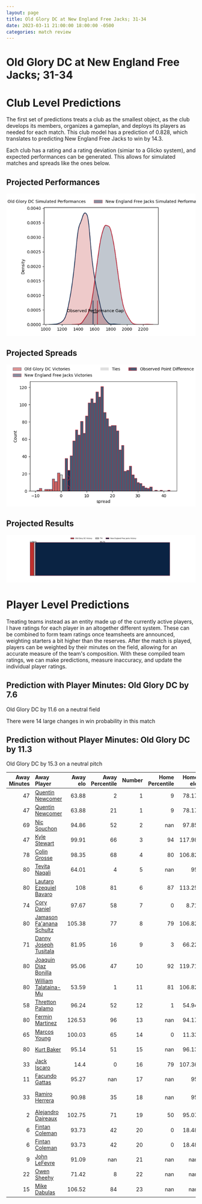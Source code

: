 ```yaml
---  
layout: page  
title: Old Glory DC at New England Free Jacks; 31-34  
date: 2023-03-11 21:00:00 18:00:00 -0500  
categories: match review  
---
```

# Old Glory DC at New England Free Jacks; 31-34

# Club Level Predictions


The first set of predictions treats a club as the smallest object, as the club develops its members, organizes a gameplan, and deploys its players as needed for each match. This club model has a prediction of 0.828, which translates to predicting New England Free Jacks to win by 14.3.

Each club has a rating and a rating deviation (simiar to a Glicko system), and expected performances can be generated. This allows for simulated matches and spreads like the ones below.
## Projected Performances


![Projected Performances](plots/performances_2023-03-11-NewEnglandFreeJacks-OldGloryDC.png)
## Projected Spreads


![Projected Spreads](plots/spreads_2023-03-11-NewEnglandFreeJacks-OldGloryDC.png)
## Projected Results


![Projected Results](plots/resultbar_2023-03-11-NewEnglandFreeJacks-OldGloryDC.png)
# Player Level Predictions


Treating teams instead as an entity made up of the currently active players, I have ratings for each player in an altogether different system. These can be combined to form team ratings once teamsheets are announced, weighting starters a bit higher than the reserves. After the match is played, players can be weighted by their minutes on the field, allowing for an accurate measure of the team's composition. With these compiled team ratings, we can make predictions, measure inaccuracy, and update the individual player ratings.
## Prediction with Player Minutes: Old Glory DC by 7.6


Old Glory DC by 11.6 on a neutral field

There were 14 large changes in win probability in this match
## Prediction without Player Minutes: Old Glory DC by 11.3


Old Glory DC by 15.3 on a neutral pitch



|   Away Minutes | Away Player                                                                    |   Away elo |   Away Percentile |   Number |   Home Percentile |   Home elo | Home Player                                                         |   Home Minutes |
|---------------:|:-------------------------------------------------------------------------------|-----------:|------------------:|---------:|------------------:|-----------:|:--------------------------------------------------------------------|---------------:|
|             47 | [Quentin Newcomer](..//playerfiles//QuentinNewcomer_cleaned.md)                |      63.88 |                 2 |        1 |                 9 |      78.17 | [Kyle Ciquera](..//playerfiles//KyleCiquera_cleaned.md)             |             57 |
|             47 | [Quentin Newcomer](..//playerfiles//QuentinNewcomer_cleaned.md)                |      63.88 |                21 |        1 |                 9 |      78.17 | [Kyle Ciquera](..//playerfiles//KyleCiquera_cleaned.md)             |             57 |
|             69 | [Nic Souchon](..//playerfiles//NicSouchon_cleaned.md)                          |      94.86 |                52 |        2 |               nan |      97.85 | [Andrew Quattrin](..//playerfiles//AndrewQuattrin_cleaned.md)       |             63 |
|             47 | [Kyle Stewart](..//playerfiles//KyleStewart_cleaned.md)                        |      99.91 |                66 |        3 |                94 |     117.98 | [Cole Keith](..//playerfiles//ColeKeith_cleaned.md)                 |             57 |
|             78 | [Colin Grosse](..//playerfiles//ColinGrosse_cleaned.md)                        |      98.35 |                68 |        4 |                80 |     106.82 | [Josh Larsen](..//playerfiles//JoshLarsen_cleaned.md)               |             22 |
|             80 | [Tevita Naqali](..//playerfiles//TevitaNaqali_cleaned.md)                      |      64.01 |                 4 |        5 |               nan |      95    | [Jesse Parete](..//playerfiles//JesseParete_cleaned.md)             |             80 |
|             80 | [Lautaro Ezequiel Bavaro](..//playerfiles//LautaroEzequielBavaro_cleaned.md)   |     108    |                81 |        6 |                87 |     113.25 | [Sam Fischli](..//playerfiles//SamFischli_cleaned.md)               |             54 |
|             74 | [Cory Daniel](..//playerfiles//CoryDaniel_cleaned.md)                          |      97.67 |                58 |        7 |                 0 |       8.71 | [Joe Johnston](..//playerfiles//JoeJohnston_cleaned.md)             |             80 |
|             80 | [Jamason Fa'anana Schultz](..//playerfiles//JamasonFa'ananaSchultz_cleaned.md) |     105.38 |                77 |        8 |                79 |     106.82 | [Wian Conradie](..//playerfiles//WianConradie_cleaned.md)           |             80 |
|             71 | [Danny Joseph Tusitala](..//playerfiles//DannyJosephTusitala_cleaned.md)       |      81.95 |                16 |        9 |                 3 |      66.22 | [John Poland](..//playerfiles//JohnPoland_cleaned.md)               |             80 |
|             80 | [Joaquin Diaz Bonilla](..//playerfiles//JoaquinDiazBonilla_cleaned.md)         |      95.06 |                47 |       10 |                92 |     119.71 | [Jayson Potroz](..//playerfiles//JaysonPotroz_cleaned.md)           |             80 |
|             80 | [William Talataina-Mu](..//playerfiles//WilliamTalataina-Mu_cleaned.md)        |      53.59 |                 1 |       11 |                81 |     106.82 | [Paul Balekana](..//playerfiles//PaulBalekana_cleaned.md)           |             80 |
|             58 | [Thretton Palamo](..//playerfiles//ThrettonPalamo_cleaned.md)                  |      96.24 |                52 |       12 |                 1 |      54.94 | [Wayne van der Bank](..//playerfiles//WaynevanderBank_cleaned.md)   |             80 |
|             80 | [Fermin Martinez](..//playerfiles//FerminMartinez_cleaned.md)                  |     126.53 |                96 |       13 |               nan |      94.17 | [Ben Lesage](..//playerfiles//BenLesage_cleaned.md)                 |             80 |
|             65 | [Marcos Young](..//playerfiles//MarcosYoung_cleaned.md)                        |     100.03 |                65 |       14 |                 0 |      11.33 | [Mitchell Wilson](..//playerfiles//MitchellWilson_cleaned.md)       |             80 |
|             80 | [Kurt Baker](..//playerfiles//KurtBaker_cleaned.md)                            |      95.14 |                51 |       15 |               nan |      96.13 | [Reece MacDonald](..//playerfiles//ReeceMacDonald_cleaned.md)       |             80 |
|             33 | [Jack Iscaro](..//playerfiles//JackIscaro_cleaned.md)                          |      14.4  |                 0 |       16 |                79 |     107.36 | [Tevita Sole](..//playerfiles//TevitaSole_cleaned.md)               |             23 |
|             11 | [Facundo Gattas](..//playerfiles//FacundoGattas_cleaned.md)                    |      95.27 |               nan |       17 |               nan |      95    | [Joel Hintz](..//playerfiles//JoelHintz_cleaned.md)                 |             23 |
|             33 | [Ramiro Herrera](..//playerfiles//RamiroHerrera_cleaned.md)                    |      90.98 |                35 |       18 |               nan |      95    | [Kianu Kereru-Symes](..//playerfiles//KianuKereru-Symes_cleaned.md) |             17 |
|              2 | [Alejandro Daireaux](..//playerfiles//AlejandroDaireaux_cleaned.md)            |     102.75 |                71 |       19 |                50 |      95.07 | [Conor Keys](..//playerfiles//ConorKeys_cleaned.md)                 |             58 |
|              6 | [Fintan Coleman](..//playerfiles//FintanColeman_cleaned.md)                    |      93.73 |                42 |       20 |                 0 |      18.48 | [Cam Davidowicz](..//playerfiles//CamDavidowicz_cleaned.md)         |             26 |
|              6 | [Fintan Coleman](..//playerfiles//FintanColeman_cleaned.md)                    |      93.73 |                42 |       20 |                 0 |      18.48 | [Cam Davidowicz](..//playerfiles//CamDavidowicz_cleaned.md)         |             26 |
|              9 | [John LeFevre](..//playerfiles//JohnLeFevre_cleaned.md)                        |      91.09 |               nan |       21 |               nan |     nan    | nan                                                                 |            nan |
|             22 | [Owen Sheehy](..//playerfiles//OwenSheehy_cleaned.md)                          |      71.42 |                 8 |       22 |               nan |     nan    | nan                                                                 |            nan |
|             15 | [Mike Dabulas](..//playerfiles//MikeDabulas_cleaned.md)                        |     106.52 |                84 |       23 |               nan |     nan    | nan                                                                 |            nan |

